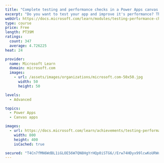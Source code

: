 ```yaml
---
title: "Complete testing and performance checks in a Power Apps canvas app"
excerpt: "Do you want to test your app and improve it's performance? This module will help you understand how to test an app and improve performance."
webUrl: https://docs.microsoft.com/learn/modules/testing-performance-checks-powerapps/
type: course
price: Free
length: PT39M
ratings:
  count: 347
  average: 4.726225
heat: 24

provider:
  name: Microsoft Learn
  domain: microsoft.com
  images:
    - url: /assets/images/organizations/microsoft.com-50x50.jpg
      width: 50
      height: 50

levels:
  - Advanced

topics:
  - Power Apps
  - Canvas apps

images:
  - url: https://docs.microsoft.com/learn/achievements/testing-performance-checks-social.png
    width: 800
    height: 400
    isCached: true

secured: "T4Cn7fMN6WdBL1iGLOE56W7QN8HgYrHQp0iSTG6//Erw74HDyx99lcwKoURWuFq62QNUczxkVG/dPJR0q9lkaLDpjAm0XDZ3FBK7A6acMUPwJDFcVG3Omy0hx4eKZeNfu9jn1xF9n5cU6/ZSDSdw0ZdR0yRmefAe/IcmWhdXsbIkGPO9X0E1RKnxeh6phNP73Gw1dIJp92+GCrcg/Li9Rlp7zor23DUoNhM0Yi6xumZoNsfupb0bDVwKHLk5HKmV/R80ZsqOU3TVozbf/2NQOAGvDfUfJ+PqEZuQ9nUmSk65htRlNWwU5Aw+c/kqrZAp6VTGYHE4N+mn9eWh2+coQtvEqjMbm8pJKyRaxUCR+/qe4VtLbvv6jj20hTmZJZKVKDQndW9IFNk55ga8FhMgazFe0ak2ncYzfhoACwS/l5M=;Z+ieT8t+/OZ0WUz7gvzdCw=="
---
```



